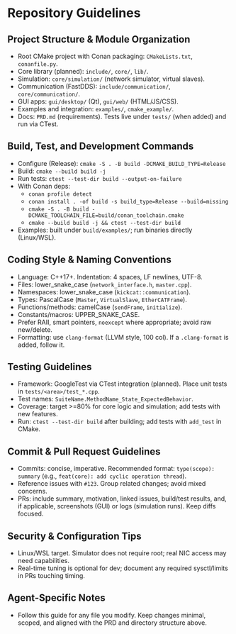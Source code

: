 # Repository Guidelines

## Project Structure & Module Organization
- Root CMake project with Conan packaging: `CMakeLists.txt`, `conanfile.py`.
- Core library (planned): `include/`, `core/`, `lib/`.
- Simulation: `core/simulation/` (network simulator, virtual slaves).
- Communication (FastDDS): `include/communication/`, `core/communication/`.
- GUI apps: `gui/desktop/` (Qt), `gui/web/` (HTML/JS/CSS).
- Examples and integration: `examples/`, `cmake_example/`.
- Docs: `PRD.md` (requirements). Tests live under `tests/` (when added) and run via CTest.

## Build, Test, and Development Commands
- Configure (Release): `cmake -S . -B build -DCMAKE_BUILD_TYPE=Release`
- Build: `cmake --build build -j`
- Run tests: `ctest --test-dir build --output-on-failure`
- With Conan deps:
  - `conan profile detect`
  - `conan install . -of build -s build_type=Release --build=missing`
  - `cmake -S . -B build -DCMAKE_TOOLCHAIN_FILE=build/conan_toolchain.cmake`
  - `cmake --build build -j && ctest --test-dir build`
- Examples: built under `build/examples/`; run binaries directly (Linux/WSL).

## Coding Style & Naming Conventions
- Language: C++17+. Indentation: 4 spaces, LF newlines, UTF-8.
- Files: lower_snake_case (`network_interface.h`, `master.cpp`).
- Namespaces: lower_snake_case (`kickcat::communication`).
- Types: PascalCase (`Master`, `VirtualSlave`, `EtherCATFrame`).
- Functions/methods: camelCase (`sendFrame`, `initialize`).
- Constants/macros: UPPER_SNAKE_CASE.
- Prefer RAII, smart pointers, `noexcept` where appropriate; avoid raw new/delete.
- Formatting: use `clang-format` (LLVM style, 100 col). If a `.clang-format` is added, follow it.

## Testing Guidelines
- Framework: GoogleTest via CTest integration (planned). Place unit tests in `tests/<area>/test_*.cpp`.
- Test names: `SuiteName.MethodName_State_ExpectedBehavior`.
- Coverage: target >=80% for core logic and simulation; add tests with new features.
- Run: `ctest --test-dir build` after building; add tests with `add_test` in CMake.

## Commit & Pull Request Guidelines
- Commits: concise, imperative. Recommended format: `type(scope): summary` (e.g., `feat(core): add cyclic operation thread`).
- Reference issues with `#123`. Group related changes; avoid mixed concerns.
- PRs: include summary, motivation, linked issues, build/test results, and, if applicable, screenshots (GUI) or logs (simulation runs). Keep diffs focused.

## Security & Configuration Tips
- Linux/WSL target. Simulator does not require root; real NIC access may need capabilities.
- Real-time tuning is optional for dev; document any required sysctl/limits in PRs touching timing.

## Agent-Specific Notes
- Follow this guide for any file you modify. Keep changes minimal, scoped, and aligned with the PRD and directory structure above.

